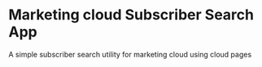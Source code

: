 # Marketing cloud Subscriber Search App
A simple subscriber search utility for marketing cloud using cloud pages
